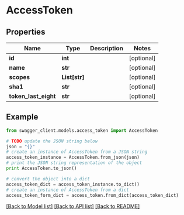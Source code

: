 # AccessToken


## Properties
Name | Type | Description | Notes
------------ | ------------- | ------------- | -------------
**id** | **int** |  | [optional] 
**name** | **str** |  | [optional] 
**scopes** | **List[str]** |  | [optional] 
**sha1** | **str** |  | [optional] 
**token_last_eight** | **str** |  | [optional] 

## Example

```python
from swagger_client.models.access_token import AccessToken

# TODO update the JSON string below
json = "{}"
# create an instance of AccessToken from a JSON string
access_token_instance = AccessToken.from_json(json)
# print the JSON string representation of the object
print AccessToken.to_json()

# convert the object into a dict
access_token_dict = access_token_instance.to_dict()
# create an instance of AccessToken from a dict
access_token_form_dict = access_token.from_dict(access_token_dict)
```
[[Back to Model list]](../README.md#documentation-for-models) [[Back to API list]](../README.md#documentation-for-api-endpoints) [[Back to README]](../README.md)



